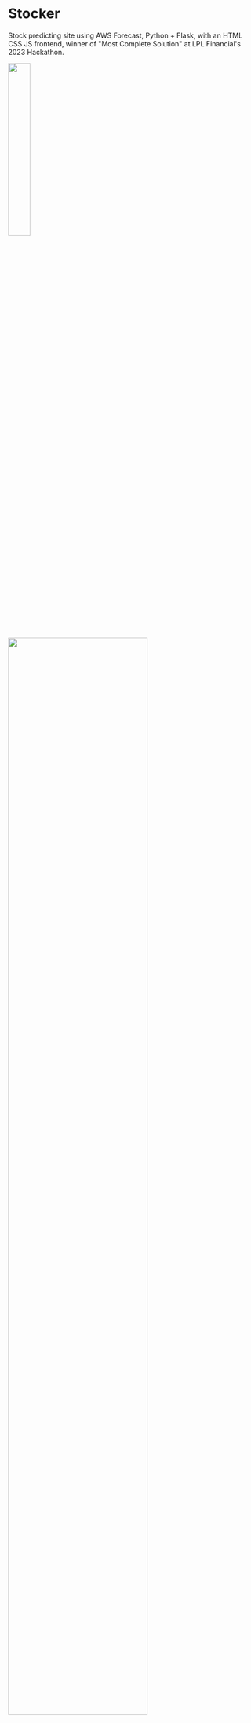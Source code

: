 # Stocker
Stock predicting site using AWS Forecast, Python + Flask, with an HTML CSS JS frontend, winner of "Most Complete Solution" at LPL Financial's 2023 Hackathon. 

<img src="https://user-images.githubusercontent.com/81211973/219901882-c247965c-a1b5-478a-8f3f-4cfad2c37e6f.png" width=30% height=30%>
<img src="https://user-images.githubusercontent.com/81211973/219902125-ef8026e5-51c6-42a2-8902-0c9655102ff4.png" width=75% height=75%>
<img src="https://user-images.githubusercontent.com/81211973/219902194-2baa67fa-b6b9-4c38-9dd5-2cbf4064047c.png" width=75% height=75%>
